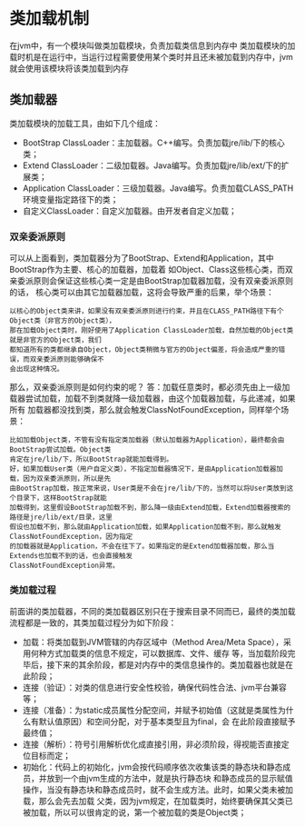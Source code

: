 # 类加载机制
在jvm中，有一个模块叫做类加载模块，负责加载类信息到内存中
类加载模块的加载时机是在运行中，当运行过程需要使用某个类时并且还未被加载到内存中，jvm就会使用该模块将该类加载到内存

## 类加载器
类加载模块的加载工具，由如下几个组成：

- BootStrap ClassLoader：主加载器。C++编写。负责加载jre/lib/下的核心类；
- Extend ClassLoader：二级加载器。Java编写。负责加载jre/lib/ext/下的扩展类；
- Application ClassLoader：三级加载器。Java编写。负责加载CLASS_PATH环境变量指定路径下的类；
- 自定义ClassLoader：自定义加载器。由开发者自定义加载；

### 双亲委派原则
可以从上面看到，类加载器分为了BootStrap、Extend和Application，其中BootStrap作为主要、核心的加载器，加载着
如Object、Class这些核心类，而双亲委派原则会保证这些核心类一定是由BootStrap加载器加载，没有双亲委派原则的话，
核心类可以由其它加载器加载，这将会导致严重的后果，举个场景：

    以核心的Object类来讲，如果没有双亲委派原则进行约束，并且在CLASS_PATH路径下有个Object类（非官方的Object类），
    那在加载Object类时，刚好使用了Application ClassLoader加载，自然加载的Object类就是非官方的Object类，我们
    都知道所有的类都继承自Object，Object类稍微与官方的Object偏差，将会造成严重的错误，而双亲委派原则能够确保不
    会出现这种情况。
    
那么，双亲委派原则是如何约束的呢？
答：加载任意类时，都必须先由上一级加载器尝试加载，加载不到类就降一级加载器，由这个加载器加载，与此递减，如果所有
加载器都没找到类，那么就会触发ClassNotFoundException，同样举个场景：

    比如加载Object类，不管有没有指定类加载器（默认加载器为Application），最终都会由BootStrap尝试加载。Object类
    肯定在jre/lib/下，所以BootStrap就能加载得到。
    好，如果加载User类（用户自定义类），不指定加载器情况下，是由Application加载器加载，因为双亲委派原则，所以是先
    由BootStrap加载，按正常来说，User类是不会在jre/lib/下的，当然可以将User类放到这个目录下，这样BootStrap就能
    加载得到，这里假设BootStrap加载不到，那么降一级由Extend加载，Extend加载器搜索的路径是jre/lib/ext/目录，这里
    假设也加载不到，那么就由Application加载，如果Application加载不到，那么就触发ClassNotFoundException，因为指定
    的加载器就是Application，不会在往下了。如果指定的是Extend加载器加载，那么当Extends也加载不到的话，也会直接触发
    ClassNotFoundException异常。

### 类加载过程
前面讲的类加载器，不同的类加载器区别只在于搜索目录不同而已，最终的类加载流程都是一致的，其类加载过程分为如下阶段：

- 加载：将类加载到JVM管辖的内存区域中（Method Area/Meta Space），采用何种方式加载类的信息不规定，可以数据库、文件、缓存
        等，当加载阶段完毕后，接下来的其余阶段，都是对内存中的类信息操作的。类加载器也就是在此阶段；
- 连接（验证）：对类的信息进行安全性校验，确保代码性合法、jvm平台兼容等；
- 连接（准备）：为static成员属性分配空间，并赋予初始值（这就是类属性为什么有默认值原因）和空间分配，对于基本类型且为final，会
               在此阶段直接赋予最终值；
- 连接（解析）：符号引用解析优化成直接引用，非必须阶段，得视能否直接定位目标而定；
- 初始化：代码上的初始化，jvm会按代码顺序依次收集该类的静态块和静态成员，并放到一个由jvm生成的<clinit>方法中，就是执行静态块
          和静态成员的显示赋值操作，当没有静态块和静态成员时，就不会生成<clinit>方法。此时，如果父类未被加载，那么会先去加载
          父类，因为jvm规定，在加载类时，始终要确保其父类已被加载，所以可以很肯定的说，第一个被加载的类是Object类；

